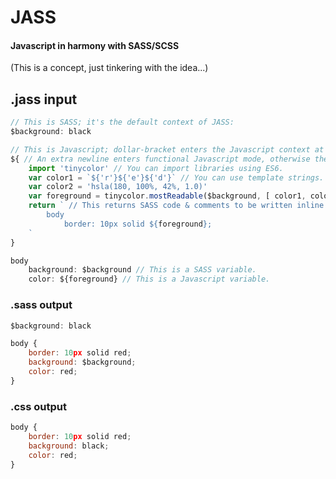 # JASS
#### Javascript in harmony with SASS/SCSS

(This is a concept, just tinkering with the idea...)

## .jass input

```js
// This is SASS; it's the default context of JASS:
$background: black

// This is Javascript; dollar-bracket enters the Javascript context at any time:
${ // An extra newline enters functional Javascript mode, otherwise the value is treated as a variable.
	import 'tinycolor' // You can import libraries using ES6.
	var color1 = `${'r'}${'e'}${'d'}` // You can use template strings.
	var color2 = 'hsla(180, 100%, 42%, 1.0)'
	var foreground = tinycolor.mostReadable($background, [ color1, color2 ]) // You can use defined SASS variables in your Javascript.
	return ` // This returns SASS code & comments to be written inline.
		body 
			border: 10px solid ${foreground};
	`
}

body
	background: $background // This is a SASS variable.
	color: ${foreground} // This is a Javascript variable.
```

### .sass output
```js
$background: black

body {
	border: 10px solid red;
	background: $background;
	color: red;
}
```

### .css output
```js
body {
	border: 10px solid red;
	background: black;
	color: red;
}
```
